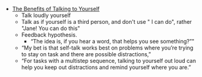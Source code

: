 * [The Benefits of Talking to Yourself](https://mobile.nytimes.com/2017/06/08/smarter-living/benefits-of-talking-to-yourself-self-talk.html)
  * Talk loudly yourself
  * Talk as if yourself is a third person, and don't use " I can do", rather "Jane! You can do this"
  * Feedback hypothesis.
    * “The idea is, if you hear a word, that helps you see something?”"
  * “My bet is that self-talk works best on problems where you’re trying to stay on task and there are possible distractions,”
  *  “For tasks with a multistep sequence, talking to yourself out loud can help you keep out distractions and remind yourself where you are.”